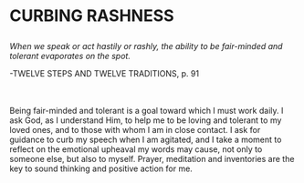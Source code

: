 # <p class='center'>CURBING RASHNESS</p>

<em>When we speak or act hastily or rashly, the ability to be fair-minded and tolerant evaporates on the spot.</em>
<br/>
<p class='right'>-TWELVE STEPS AND TWELVE TRADITIONS, p. 91</p>

<br><br>
Being fair-minded and tolerant is a goal toward which I must work daily. I ask God, as I understand Him, to help me to be loving and tolerant to my loved ones, and to those with whom I am in close contact. I ask for guidance to curb my speech when I am agitated, and I take a moment to reflect on the emotional upheaval my words may cause, not only to someone else, but also to myself. Prayer, meditation and inventories are the key to sound thinking and positive action for me.

